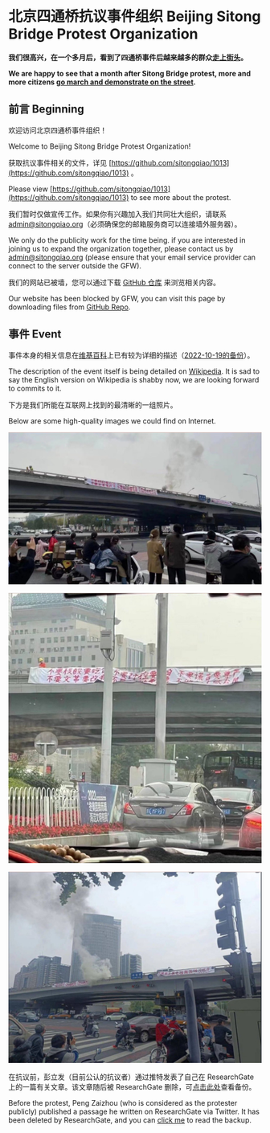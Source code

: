 # 北京四通桥抗议事件组织 Beijing Sitong Bridge Protest Organization

**我们很高兴，在一个多月后，看到了四通桥事件后越来越多的群众[走上街头](https://github.com/sitongqiao/march-and-demonstrate)。**

**We are happy to see that a month after Sitong Bridge protest, more and more citizens [go march and demonstrate on the street](https://github.com/sitongqiao/march-and-demonstrate).**

## 前言 Beginning

欢迎访问北京四通桥事件组织！

Welcome to Beijing Sitong Bridge Protest Organization!

获取抗议事件相关的文件，详见 [https://github.com/sitongqiao/1013](https://github.com/sitongqiao/1013) 。

Please view [https://github.com/sitongqiao/1013](https://github.com/sitongqiao/1013) to see more about the protest.

我们暂时仅做宣传工作。如果你有兴趣加入我们共同壮大组织，请联系 [admin@sitongqiao.org](mailto:admin@sitongqiao.org)（必须确保您的邮箱服务商可以连接墙外服务器）。

We only do the publicity work for the time being. if you are interested in joining us to expand the organization together, please contact us by [admin@sitongqiao.org](mailto:admin@sitongqiao.org) (please ensure that your email service provider can connect to the server outside the GFW).

我们的网站已被墙，您可以通过下载 [GitHub 仓库](https://github.com/sitongqiao/1013) 来浏览相关内容。

Our website has been blocked by GFW, you can visit this page by downloading files from [GitHub Repo](https://github.com/sitongqiao/1013).

## 事件 Event

事件本身的相关信息在[维基百科](https://zh.wikipedia.org/wiki/北京四通桥抗议)上已有较为详细的描述（[2022-10-19的备份](/wikipedia-zh.pdf)）。

The description of the event itself is being detailed on [Wikipedia](https://en.wikipedia.org/wiki/Beijing_Sitong_Bridge_protest). It is sad to say the English version on Wikipedia is shabby now, we are looking forward to commits to it.

下方是我们所能在互联网上找到的最清晰的一组照片。

Below are some high-quality images we could find on Internet.

![Sitong1.jpg](/Sitong1.jpg)

![Sitong2.jpg](/Sitong2.jpg)

![Sitong3.jpg](/Sitong3.jpg)

在抗议前，彭立发（目前公认的抗议者）通过推特发表了自己在 ResearchGate 上的一篇有关文章。该文章随后被 ResearchGate 删除，可[点击此处](/PengZaizhou-tutorial.pdf
)查看备份。

Before the protest, Peng Zaizhou (who is considered as the protester publicly) published a passage he written on ResearchGate via Twitter. It has been deleted by ResearchGate, and you can [click me](/PengZaizhou-tutorial.pdf) to read the backup.
